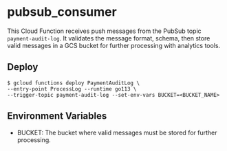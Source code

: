 # pubsub_consumer
This Cloud Function receives push messages from the PubSub topic `payment-audit-log`.
It validates the message format, schema, then store valid messages in a GCS bucket for further processing with analytics tools.

## Deploy
```shell
$ gcloud functions deploy PaymentAuditLog \
--entry-point ProcessLog --runtime go113 \
--trigger-topic payment-audit-log --set-env-vars BUCKET=<BUCKET_NAME>
```

## Environment Variables
- BUCKET: The bucket where valid messages must be stored for further processing.
